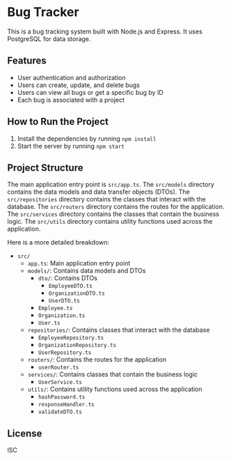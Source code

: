# Bug Tracker

This is a bug tracking system built with Node.js and Express. It uses PostgreSQL for data storage.

## Features

- User authentication and authorization
- Users can create, update, and delete bugs
- Users can view all bugs or get a specific bug by ID
- Each bug is associated with a project

## How to Run the Project

1. Install the dependencies by running `npm install`
2. Start the server by running `npm start`

## Project Structure

The main application entry point is `src/app.ts`. The `src/models` directory contains the data models and data transfer objects (DTOs). The `src/repositories` directory contains the classes that interact with the database. The `src/routers` directory contains the routes for the application. The `src/services` directory contains the classes that contain the business logic. The `src/utils` directory contains utility functions used across the application.

Here is a more detailed breakdown:

- `src/`
    - `app.ts`: Main application entry point
    - `models/`: Contains data models and DTOs
        - `dto/`: Contains DTOs
            - `EmployeeDTO.ts`
            - `OrganizationDTO.ts`
            - `UserDTO.ts`
        - `Employee.ts`
        - `Organization.ts`
        - `User.ts`
    - `repositories/`: Contains classes that interact with the database
        - `EmployeeRepository.ts`
        - `OrganizationRepository.ts`
        - `UserRepository.ts`
    - `routers/`: Contains the routes for the application
        - `userRouter.ts`
    - `services/`: Contains classes that contain the business logic
        - `UserService.ts`
    - `utils/`: Contains utility functions used across the application
        - `hashPassword.ts`
        - `responseHandler.ts`
        - `validateDTO.ts`

## License

ISC